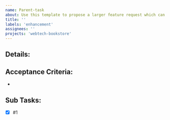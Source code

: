 ```yaml
---
name: Parent-task
about: Use this template to propose a larger feature request which can be broken down into smaller child tasks. Provide a comprehensive description of the feature, its goals, and how it can benefit the project.
title: ''
labels: 'enhancement'
assignees: ''
projects: 'webtech-bookstore'
---
```


## Details:


## Acceptance Criteria:
-

## Sub Tasks:
- [x] #1
